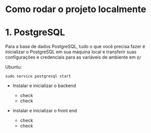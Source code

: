 # Como rodar o projeto localmente


# 1. PostgreSQL

Para a base de dados PostgreSQL, tudo o que você precisa fazer é inicializar o PostgreSQL em sua máquina local e transferir suas configurações e credenciais para as variáveis de ambiente em `@/` 

Ubuntu:

    sudo service postgresql start


* Instalar e inicializar o backend
    * check
    * check

* Instalar e inicializar o front end
    * check
    * check

